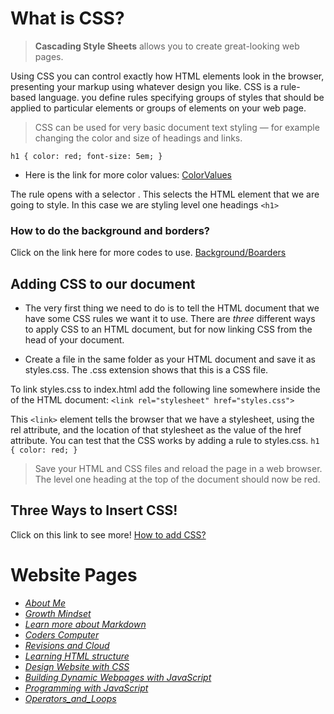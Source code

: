 # What is CSS?

> **Cascading Style Sheets** allows you to create great-looking web pages.

Using CSS you can control exactly how HTML elements look in the browser, presenting your markup using whatever design you like.
CSS is a rule-based language. you define rules specifying groups of styles that should be applied to particular elements or groups of elements on your web page.


>  CSS can be used for very basic document text styling — for example changing the color and size of headings and links.


`h1 {
    color: red;
    font-size: 5em;
}`

- Here is the link for more color values: [ColorValues](https://developer.mozilla.org/en-US/docs/Learn/CSS/Building_blocks/Values_and_units#color)



The rule opens with a selector . This selects the HTML element that we are going to style. In this case we are styling level one headings `<h1>`

### How to do the **background and borders?** 
Click on the link here for more codes to use.
[Background/Boarders](https://developer.mozilla.org/en-US/docs/Web/CSS/CSS_Backgrounds_and_Borders)

## Adding CSS to our document

- The very first thing we need to do is to tell the HTML document that we have some CSS rules we want it to use. 
There are *three* different ways to apply CSS to an HTML document, but for now linking CSS from the head of your document.

- Create a file in the same folder as your HTML document and save it as styles.css. The .css extension shows that this is a CSS file.

To link styles.css to index.html add the following line somewhere inside the <head> of the HTML document:
`<link rel="stylesheet" href="styles.css">`
  
This `<link>` element tells the browser that we have a stylesheet, using the rel attribute, and the location of that stylesheet as the value of the href attribute. 
  You can test that the CSS works by adding a rule to styles.css. 
  `h1 {
  color: red;
}`
 > Save your HTML and CSS files and reload the page in a web browser. The level one heading at the top of the document should now be red.
  
 ## Three Ways to Insert CSS!
   Click on this link to see more! [How to add CSS?](https://www.w3schools.com/css/css_howto.asp)
  
  
 # Website Pages
- [*About Me*](README.md)
- [*Growth Mindset*](GrowthMindset.md)
- [*Learn more about Markdown*](Learning_Markdown.md)
- [*Coders Computer*](CodersComputer.md)
- [*Revisions and Cloud*](RevisionsandCloud.md)
- [*Learning HTML structure*](LearningHTMLstructure.md)
- [*Design Website with CSS*](Design_web_pages_with_CSS.md)
- [*Building Dynamic Webpages with JavaScript*](Dynamic_web_pages_with_JavaScript.md)
- [*Programming with JavaScript*](Programming_with_JavaScript.md)
- [*Operators_and_Loops*](Operators_and_Loops.md)
  

  
  
  
  



